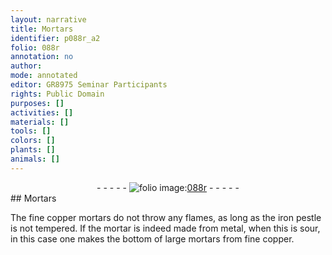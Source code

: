 ```yaml
---
layout: narrative
title: Mortars
identifier: p088r_a2
folio: 088r
annotation: no
author:
mode: annotated
editor: GR8975 Seminar Participants
rights: Public Domain
purposes: []
activities: []
materials: []
tools: []
colors: []
plants: []
animals: []
---
```


 <div class="folio" align="center">- - - - - <a href="http://gallica.bnf.fr/ark:/12148/btv1b10500001g/f181.image" target="_blank"><img src="https://cu-mkp.github.io/GR8975-edition/assets/photo-icon.png" alt="folio image: " style="display:inline-block; margin-bottom:-3px;"/>088r</a> - - - - - </div> 
## Mortars

 
 The fine copper mortars do not throw any flames, as long as the iron pestle is not tempered. If the mortar is indeed made from metal, when this is sour, in this case one makes the bottom of large mortars from fine copper. 
 